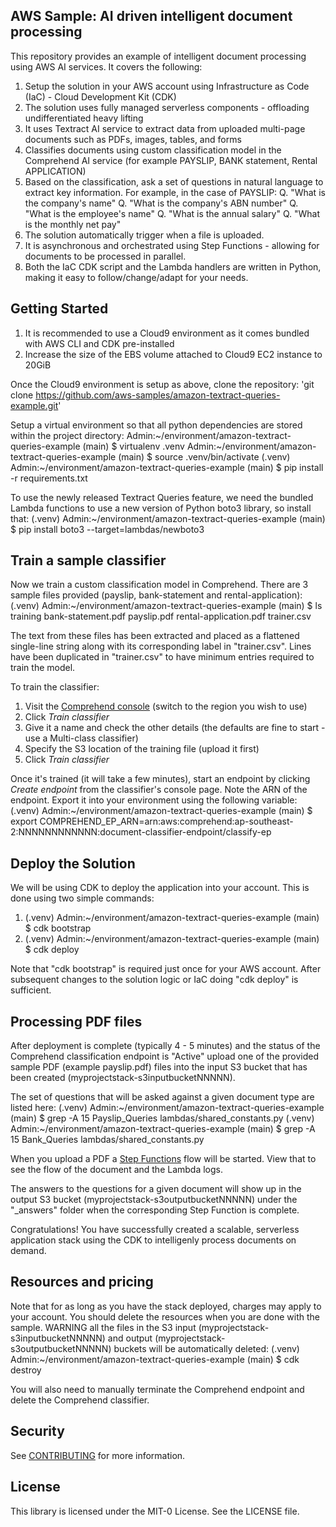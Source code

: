 ## AWS Sample: AI driven intelligent document processing

This repository provides an example of intelligent document processing using AWS AI services. It covers the following:
1. Setup the solution in your AWS account using Infrastructure as Code (IaC) - Cloud Development Kit (CDK)
2. The solution uses fully managed serverless components - offloading undifferentiated heavy lifting
3. It uses Textract AI service to extract data from uploaded multi-page documents such as PDFs, images, tables, and forms
3. Classifies documents using custom classification model in the Comprehend AI service (for example PAYSLIP, BANK statement, Rental APPLICATION)
4. Based on the classification, ask a set of questions in natural language to extract key information. For example, in the case of PAYSLIP:
       Q. "What is the company's name"
       Q. "What is the company's ABN number"
       Q. "What is the employee's name"
       Q. "What is the annual salary"
       Q. "What is the monthly net pay"
5. The solution automatically trigger when a file is uploaded.
6. It is asynchronous and orchestrated using Step Functions - allowing for documents to be processed in parallel.
7. Both the IaC CDK script and the Lambda handlers are written in Python, making it easy to follow/change/adapt for your needs.

## Getting Started
1. It is recommended to use a Cloud9 environment as it comes bundled with AWS CLI and CDK pre-installed
2. Increase the size of the EBS volume attached to Cloud9 EC2 instance to 20GiB

Once the Cloud9 environment is setup as above, clone the repository:
'git clone https://github.com/aws-samples/amazon-textract-queries-example.git'

Setup a virtual environment so that all python dependencies are stored within the project directory:
Admin:~/environment/amazon-textract-queries-example (main) $ virtualenv .venv
Admin:~/environment/amazon-textract-queries-example (main) $ source .venv/bin/activate
(.venv) Admin:~/environment/amazon-textract-queries-example (main) $ pip install -r requirements.txt

To use the newly released Textract Queries feature, we need the bundled Lambda functions to use a new version of Python boto3 library, so install that:
(.venv) Admin:~/environment/amazon-textract-queries-example (main) $ pip install boto3 --target=lambdas/newboto3


## Train a sample classifier

Now we train a custom classification model in Comprehend. There are 3 sample files provided (payslip, bank-statement and rental-application):
(.venv) Admin:~/environment/amazon-textract-queries-example (main) $ ls training
bank-statement.pdf  payslip.pdf  rental-application.pdf  trainer.csv

The text from these files has been extracted and placed as a flattened single-line string along with its corresponding label in "trainer.csv". Lines have been duplicated in "trainer.csv" to have minimum entries required to train the model.

To train the classifier:
1. Visit the [Comprehend console](https://console.aws.amazon.com/comprehend/v2/home#classification) (switch to the region you wish to use)
2. Click *Train classifier*
3. Give it a name and check the other details (the defaults are fine to start - use a Multi-class classifier)
4. Specify the S3 location of the training file (upload it first)
5. Click *Train classifier*

Once it's trained (it will take a few minutes), start an endpoint by clicking *Create endpoint* from the classifier's console page. Note the ARN of the endpoint. Export it into your environment using the following variable:
(.venv) Admin:~/environment/amazon-textract-queries-example (main) $ export COMPREHEND_EP_ARN=arn:aws:comprehend:ap-southeast-2:NNNNNNNNNNNN:document-classifier-endpoint/classify-ep

## Deploy the Solution

We will be using CDK to deploy the application into your account. This is done using two simple commands:
1. (.venv) Admin:~/environment/amazon-textract-queries-example (main) $ cdk bootstrap
2. (.venv) Admin:~/environment/amazon-textract-queries-example (main) $ cdk deploy

Note that "cdk bootstrap" is required just once for your AWS account. After subsequent changes to the solution logic or IaC doing "cdk deploy" is sufficient.

## Processing PDF files

After deployment is complete (typically 4 - 5 minutes) and the status of the Comprehend classification endpoint is "Active" upload one of the provided sample PDF (example payslip.pdf) files into the input S3 bucket that has been created (myprojectstack-s3inputbucketNNNNN).

The set of questions that will be asked against a given document type are listed here:
(.venv) Admin:~/environment/amazon-textract-queries-example (main) $ grep -A 15 Payslip_Queries lambdas/shared_constants.py
(.venv) Admin:~/environment/amazon-textract-queries-example (main) $ grep -A 15 Bank_Queries lambdas/shared_constants.py

When you upload a PDF a [Step Functions](https://console.aws.amazon.com/states/home) flow will be started. View that to see the flow of the document and the Lambda logs.

The answers to the questions for a given document will show up in the output S3 bucket (myprojectstack-s3outputbucketNNNNN) under the "_answers" folder when the corresponding Step Function is complete.

Congratulations! You have successfully created a scalable, serverless application stack using the CDK to intelligenly process documents on demand.

## Resources and pricing

Note that for as long as you have the stack deployed, charges may apply to your account. You should delete the resources when you are done with the sample. WARNING all the files in the S3 input (myprojectstack-s3inputbucketNNNNN) and output (myprojectstack-s3outputbucketNNNNN) buckets will be automatically deleted:
(.venv) Admin:~/environment/amazon-textract-queries-example (main) $ cdk destroy

You will also need to manually terminate the Comprehend endpoint and delete the Comprehend classifier. 

## Security

See [CONTRIBUTING](CONTRIBUTING.md#security-issue-notifications) for more information.

## License

This library is licensed under the MIT-0 License. See the LICENSE file.

